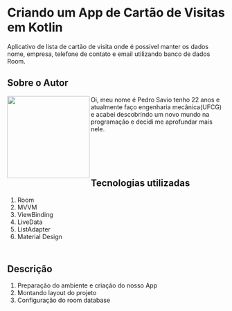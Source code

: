 # Criando um App de Cartão de Visitas em Kotlin

Aplicativo de lista de cartão de visita onde é possível manter os dados nome, empresa, telefone de contato e email utilizando banco de dados Room.

## Sobre o Autor
<img align="left" width="190" height="190" margin-right="150px" src="https://lh3.googleusercontent.com/pw/AM-JKLXhmwZXlDQxwQTG3f0HIUpyh4Yg5oyRCR9GZ09GVuaEGe2umH6R6TAYJeJgWCVEKROa7pQgbFVBQEaOwJ3VLGoNpDcTJ1p0yTvwLK0CJf7q9xh7Xnf1sS-vG7temrijQpiRitZC-c9e7THtDNVI5FQPkA=w169-h154-no?authuser=0"> Oi, meu nome é Pedro Savio tenho 22 anos e atualmente faço engenharia mecânica(UFCG) e acabei descobrindo um novo mundo na programação e decidi me aprofundar mais nele.

## <br /><br /> <br />Tecnologias utilizadas
1. Room
2. MVVM
3. ViewBinding
4. LiveData
5. ListAdapter
6. Material Design

## <br />Descrição
1. Preparação do ambiente e criação do nosso App
3. Montando layout do projeto
5. Configuração do room database
